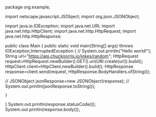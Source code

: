 package org.example;

import netscape.javascript.JSObject;
import org.json.JSONObject;

import java.io.IOException;
import java.net.URI;
import java.net.http.HttpClient;
import java.net.http.HttpRequest;
import java.net.http.HttpResponse;

public class Main {
    public static void main(String[] args) throws IOException,InterruptedException {
//        System.out.println("Hello world!");
        String url="https://api.chucknorris.io/jokes/random";
        HttpRequest request=HttpRequest.newBuilder().GET().uri(URI.create(url)).build();
        HttpClient  client=HttpClient.newBuilder().build();
        HttpResponse<String> response=client.send(request, HttpResponse.BodyHandlers.ofString());

//        JSONObject jsonResponse=new JSONObject(response);
//        System.out.println(jsonResponse.toString());


    }
}
        System.out.println(response.statusCode());
        System.out.println(response.body());

